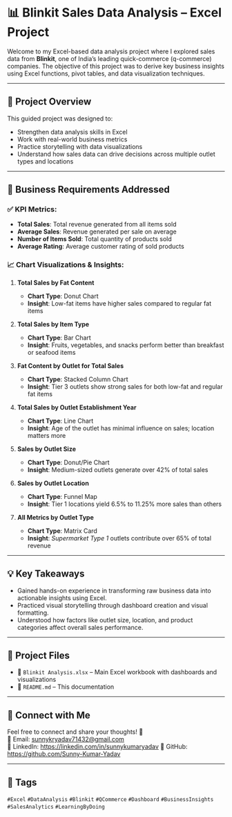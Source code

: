 # 📊 Blinkit Sales Data Analysis – Excel Project

Welcome to my Excel-based data analysis project where I explored sales data from **Blinkit**, one of India’s leading quick-commerce (q-commerce) companies. The objective of this project was to derive key business insights using Excel functions, pivot tables, and data visualization techniques.

---

## 🚀 Project Overview

This guided project was designed to:
- Strengthen data analysis skills in Excel
- Work with real-world business metrics
- Practice storytelling with data visualizations
- Understand how sales data can drive decisions across multiple outlet types and locations

---

## 📌 Business Requirements Addressed

### ✅ KPI Metrics:
- **Total Sales**: Total revenue generated from all items sold
- **Average Sales**: Revenue generated per sale on average
- **Number of Items Sold**: Total quantity of products sold
- **Average Rating**: Average customer rating of sold products

### 📈 Chart Visualizations & Insights:

1. **Total Sales by Fat Content**  
   - **Chart Type**: Donut Chart  
   - **Insight**: Low-fat items have higher sales compared to regular fat items

2. **Total Sales by Item Type**  
   - **Chart Type**: Bar Chart  
   - **Insight**: Fruits, vegetables, and snacks perform better than breakfast or seafood items

3. **Fat Content by Outlet for Total Sales**  
   - **Chart Type**: Stacked Column Chart  
   - **Insight**: Tier 3 outlets show strong sales for both low-fat and regular fat items

4. **Total Sales by Outlet Establishment Year**  
   - **Chart Type**: Line Chart  
   - **Insight**: Age of the outlet has minimal influence on sales; location matters more

5. **Sales by Outlet Size**  
   - **Chart Type**: Donut/Pie Chart  
   - **Insight**: Medium-sized outlets generate over 42% of total sales

6. **Sales by Outlet Location**  
   - **Chart Type**: Funnel Map  
   - **Insight**: Tier 1 locations yield 6.5% to 11.25% more sales than others

7. **All Metrics by Outlet Type**  
   - **Chart Type**: Matrix Card  
   - **Insight**: *Supermarket Type 1* outlets contribute over 65% of total revenue

---

## 💡 Key Takeaways

- Gained hands-on experience in transforming raw business data into actionable insights using Excel.
- Practiced visual storytelling through dashboard creation and visual formatting.
- Understood how factors like outlet size, location, and product categories affect overall sales performance.

---

## 📁 Project Files

- 📂 `Blinkit Analysis.xlsx` – Main Excel workbook with dashboards and visualizations  
- 📄 `README.md` – This documentation  

---

## 🔗 Connect with Me

Feel free to connect and share your thoughts! 🚀  
📧 Email: sunnykryadav71432@gmail.com  
🔗 LinkedIn: https://linkedin.com/in/sunnykumaryadav
🐙 GitHub: https://github.com/Sunny-Kumar-Yadav

---

## 📌 Tags

`#Excel` `#DataAnalysis` `#Blinkit` `#QCommerce` `#Dashboard` `#BusinessInsights` `#SalesAnalytics` `#LearningByDoing`
